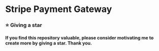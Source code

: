 # Stripe Payment Gateway


### ⭐ Giving a star

**If you find this repository valuable, please consider motivating me to create more by giving a star. Thank you.**
